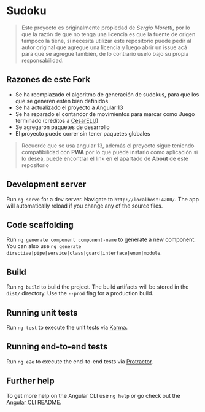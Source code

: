 # Sudoku

> Este proyecto es originalmente propiedad de *Sergio Moretti*,
>  por lo que la razón de que no tenga una licencia es que la
>  fuente de origen tampoco la tiene, si necesita utilizar
>  este repositorio puede pedir al autor original que agregue
>  una licencia y luego abrir un issue acá para que se
>  agregue también, de lo contrario uselo bajo su propia
> responsabilidad.

## Razones de este Fork
- Se ha reemplazado el algoritmo de generación de sudokus, para que los que se generen estén bien definidos
- Se ha actualizado el proyecto a Angular 13
- Se ha reparado el contandor de movimientos para marcar como Juego terminado (créditos a [CesarELU](https://github.com/CesarELU))
- Se agregaron paquetes de desarrollo
- El proyecto puede correr sin tener paquetes globales

> Recuerde que se usa angular 13, además el proyecto
> sigue teniendo compatibilidad con **PWA** por lo que puede
> instarlo como aplicación si lo desea, puede
> encontrar el link en el apartado de **About** de
> este repositorio

## Development server

Run `ng serve` for a dev server. Navigate to `http://localhost:4200/`. The app will automatically reload if you change any of the source files.

## Code scaffolding

Run `ng generate component component-name` to generate a new component. You can also use `ng generate directive|pipe|service|class|guard|interface|enum|module`.

## Build

Run `ng build` to build the project. The build artifacts will be stored in the `dist/` directory. Use the `--prod` flag for a production build.

## Running unit tests

Run `ng test` to execute the unit tests via [Karma](https://karma-runner.github.io).

## Running end-to-end tests

Run `ng e2e` to execute the end-to-end tests via [Protractor](http://www.protractortest.org/).

## Further help

To get more help on the Angular CLI use `ng help` or go check out the [Angular CLI README](https://github.com/angular/angular-cli/blob/master/README.md).
